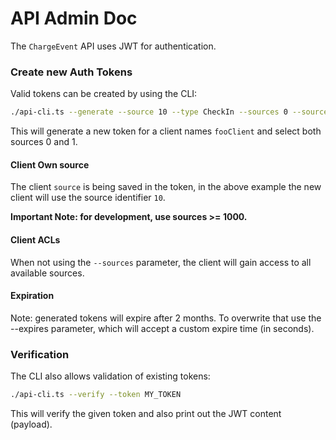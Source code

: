 # API Admin Doc

The `ChargeEvent` API uses JWT for authentication.

### Create new Auth Tokens

Valid tokens can be created by using the CLI:

```bash
./api-cli.ts --generate --source 10 --type CheckIn --sources 0 --sources 1 --client fooClient 
```

This will generate a new token for a client names `fooClient` and select both sources 0 and 1.

#### Client Own source

The client `source` is being saved in the token, in the above example 
the new client will use the source identifier `10`.

**Important Note: for development, use sources >= 1000.**

#### Client ACLs

When not using the `--sources` parameter, the client will gain access to all available sources.

#### Expiration

Note: generated tokens will expire after 2 months. To overwrite that use the --expires parameter, which will accept a
custom expire time (in seconds).

### Verification

The CLI also allows validation of existing tokens:

```bash
./api-cli.ts --verify --token MY_TOKEN
```

This will verify the given token and also print out the JWT content (payload).
